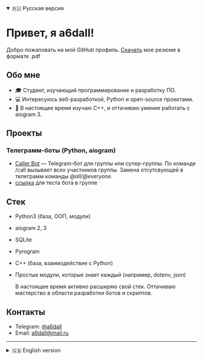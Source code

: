 <details open>
  <summary>🇷🇺 Русская версия</summary>

# Привет, я a6dall!

Добро пожаловать на мой GitHub профиль. [Скачать](https://github.com/a6dall/portfolio/blob/main/portfolio_a6dall_ati.pdf?raw=true) мое резюме в формате .pdf

## Обо мне

- 🎓 Студент, изучающий программирование и разработку ПО.  
- 💻 Интересуюсь веб-разработкой, Python и open-source проектами.  
- 🌱 В настоящее время изучаю C++, и оттачиваю умение работать с aiogram 3.

## Проекты
### Телеграмм-боты (Python, aiogram)
- [Caller Bot](https://github.com/a6dall/michiko_bot) — Telegram-бот для группы или супер-группы. По команде /call вызывает всех участников группы. Замена отсутсвующей в телеграмм команды _@all/@everyone_.
- [ссылка](https://t.me/testzaziv) для теста бота в группе

## Стек
- Python3 (база, ООП, модули)
- aiogram 2, 3
- SQLite
- Pyrogram
- C++ (база, взаимодействие с Python)
- Простые модули, которые знает каждый (например, dotenv, json)
  
  В настоящее время активно расширяю свой стек. Оттачиваю мастерство в области разработки ботов и скриптов. 

## Контакты

- Telegram: [@a6dall](https://t.me/a6dall)  
- Email: a6dall@mail.ru

</details>

---

<details>
  <summary>🇬🇧 English version</summary>

# Hi, I'm a6dall!

Welcome to my GitHub profile.

## About Me

- 🎓 A student learning software development and programming.  
- 💻 Interested in web development, Python, and open-source projects.  
- 🌱 Currently studying C++ and mastering aiogram 3.

## Projects

- [Michiko Bot](https://github.com/a6dall/michiko_bot) — Telegram bot built with Python and the aiogram framework.

## Contacts

- Telegram: [@a6dall](https://t.me/a6dall)  
- Email: a6dall@mail.ru

</details>
